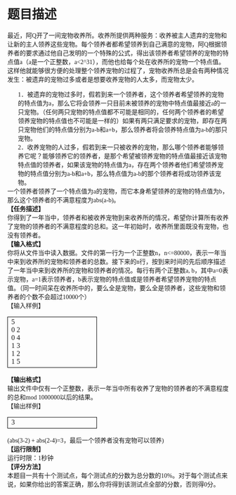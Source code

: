 # 题目描述


<p>
<span style="font-family:Verdana;"><span style="font-family:&#34;font-size:12pt;">最近，阿Q</span><span style="font-family:&#34;font-size:12pt;">开了一间宠物收养所。收养所提供两种服务：收养被主人遗弃的宠物和让新的主人领养这些宠物。</span><span style="font-family:&#34;font-size:12pt;">每个领养者都希望领养到自己满意的宠物，阿</span><span style="font-family:&#34;font-size:12pt;">Q</span><span style="font-family:&#34;font-size:12pt;">根据领养者的要求通过他自己发明的一个特殊的公式，得出该领养者希望领养的宠物的特点值</span><span style="font-family:&#34;font-size:12pt;">a</span><span style="font-family:&#34;font-size:12pt;">（</span><span style="font-family:&#34;font-size:12pt;">a</span><span style="font-family:&#34;font-size:12pt;">是一个正整数，</span><span style="font-family:&#34;font-size:12pt;">a&lt;2^31），而他也给每个处在收养所的宠物一个特点值。这样他就能够很方便的处理整个领养宠物的过程了，宠物收养所总是会有两种情况发生：被遗弃的宠物过多或者是想要收养宠物的人太多，而宠物太少。</span></span> 
</p>
<div style="margin-left:18pt;">
<span style="font-family:Verdana;"><span style="font-family:&#34;font-size:12pt;">1．被遗弃的宠物过多时，假若到来一个领养者，这个领养者希望领养的宠物的特点值为</span><span style="font-family:&#34;font-size:12pt;">a</span><span style="font-family:&#34;font-size:12pt;">，那么它将会领养一只目前未被领养的宠物中特点值最接近</span><span style="font-family:&#34;font-size:12pt;">a</span><span style="font-family:&#34;font-size:12pt;">的一只宠物。（任何两只宠物的特点值都不可能是相同的，任何两个领养者的希望领养宠物的特点值也不可能是一样的）如果有两只满足要求的宠物，即存在两只宠物他们的特点值分别为</span><span style="font-family:&#34;font-size:12pt;">a-b</span><span style="font-family:&#34;font-size:12pt;">和</span><span style="font-family:&#34;font-size:12pt;">a+b</span><span style="font-family:&#34;font-size:12pt;">，那么领养者将会领养特点值为</span><span style="font-family:&#34;font-size:12pt;">a-b的那只宠物。</span></span> 
</div>
<div style="margin-left:18pt;">
<span style="font-family:Verdana;"><span style="font-family:&#34;font-size:12pt;">2．收养宠物的人过多，假若到来一只被收养的宠物，那么哪个领养者能够领养它呢？能够领养它的领养者，是那个希望被领养宠物的特点值最接近该宠物特点值的领养者，如果该宠物的特点值为</span><span style="font-family:&#34;font-size:12pt;">a</span><span style="font-family:&#34;font-size:12pt;">，存在两个领养者他们希望领养宠物的特点值分别为</span><span style="font-family:&#34;font-size:12pt;">a-b</span><span style="font-family:&#34;font-size:12pt;">和</span><span style="font-family:&#34;font-size:12pt;">a+b</span><span style="font-family:&#34;font-size:12pt;">，那么特点值为</span><span style="font-family:&#34;font-size:12pt;">a-b的那个领养者将成功领养该宠物。</span></span> 
</div>
<div>
<span style="font-family:Verdana;"> </span> 
</div>
<div>
<span style="font-family:Verdana;"><span style="font-family:&#34;font-size:12pt;">一个领养者领养了一个特点值为a</span><span style="font-family:&#34;font-size:12pt;">的宠物，而它本身希望领养的宠物的特点值为</span><span style="font-family:&#34;font-size:12pt;">b</span><span style="font-family:&#34;font-size:12pt;">，那么这个领养者的不满意程度为</span><span style="font-family:&#34;font-size:12pt;">abs(a-b)。</span></span> 
</div>
<div>
<span style="font-family:&#34;"><b><span style="font-family:&#34;font-size:large;">【任务描述】</span></b></span> 
</div>
<div>
<span style="font-family:&#34;"><span style="font-family:&#34;font-size:12pt;">你得到了一年当中，领养者和被收养宠物到来收养所的情况，希望你计算所有收养了宠物的领养者的不满意程度的总和。这一年初始时，收养所里面既没有宠物，也没有领养者。</span></span> 
</div>
<div>
<span style="font-family:&#34;"><b><span style="font-family:&#34;font-size:large;">【输入格式】</span></b></span> 
</div>
<div>
<span style="font-family:Verdana;"><span style="font-family:&#34;font-size:12pt;">你将从文件当中读入数据。文件的第一行为一个正整数</span><span style="font-family:&#34;font-size:12pt;">n</span><span style="font-family:&#34;font-size:12pt;">，</span><span style="font-family:&#34;font-size:12pt;">n&lt;=80000</span><span style="font-family:&#34;font-size:12pt;">，表示一年当中来到收养所的宠物和领养者的总数。接下来的</span><span style="font-family:&#34;font-size:12pt;">n</span><span style="font-family:&#34;font-size:12pt;">行，按到来时间的先后顺序描述了一年当中来到收养所的宠物和领养者的情况。每行有两个正整数</span><span style="font-family:&#34;font-size:12pt;">a, b</span><span style="font-family:&#34;font-size:12pt;">，其中</span><span style="font-family:&#34;font-size:12pt;">a=0</span><span style="font-family:&#34;font-size:12pt;">表示宠物，</span><span style="font-family:&#34;font-size:12pt;">a=1</span><span style="font-family:&#34;font-size:12pt;">表示领养者，</span><span style="font-family:&#34;font-size:12pt;">b</span><span style="font-family:&#34;font-size:12pt;">表示宠物的特点值或是领养者希望领养宠物的特点值。（同一时间呆在收养所中的，要么全是宠物，要么全是领养者，这些宠物和领养者的个数不会超过</span><span style="font-family:&#34;font-size:12pt;">10000个）</span></span> 
</div>
<div>
<span style="font-family:&#34;">【输入样例】</span> 
</div>
<p>
</p><table width="204" style="border:currentColor;width:153pt;border-collapse:collapse;" border="1" cellspacing="0" cellpadding="0">
<tbody>
<tr>
<td width="204" valign="top" style="border:1pt solid windowtext;">
<div>
<span style="font-family:&#34;">5</span> 
</div>
<div>
<span style="font-family:&#34;">0 2</span> 
</div>
<div>
<span style="font-family:&#34;">0 4</span> 
</div>
<div>
<span style="font-family:&#34;">1 3</span> 
</div>
<div>
<span style="font-family:&#34;">1 2</span> 
</div>
<div>
<span style="font-family:&#34;">1 5</span> 
</div>
</td>
</tr>
</tbody>
</table>
<p></p>
<div>
<span style="font-family:&#34;"><b><span style="font-family:&#34;font-size:large;">【输出格式】</span></b></span> 
</div>
<div>
<span style="font-family:&#34;">输出文件中仅有一个正整数，表示一年当中所有收养了宠物的领养者的不满意程度的总和mod 1000000以后的结果。</span> 
</div>
<div>
<span style="font-family:&#34;">【输出样例】</span> 
</div>
<p>
</p><table width="204" style="border:currentColor;width:153pt;border-collapse:collapse;" border="1" cellspacing="0" cellpadding="0">
<tbody>
<tr>
<td width="204" valign="top" style="border:1pt solid windowtext;">
<div>
<span style="font-family:&#34;">3</span> 
</div>
</td>
</tr>
</tbody>
</table>
<p></p>
<div>
<span style="font-family:&#34;">(abs(3-2) + abs(2-4)=3，最后一个领养者没有宠物可以领养)</span> 
</div>
<div>
<span style="font-family:&#34;"><b><span style="font-family:&#34;font-size:large;">【运行限制】</span></b></span> 
</div>
<div>
<span style="font-family:Verdana;"> <span style="font-family:&#34;font-size:12pt;">运行时限：</span><span style="font-family:&#34;font-size:12pt;">1秒钟</span></span> 
</div>
<div>
<span style="font-family:&#34;"><b><span style="font-family:&#34;font-size:large;">【评分方法】</span></b></span> 
</div>
<div>
<span style="font-family:&#34;">本题目一共有十个测试点，每个测试点的分数为总分数的10%。对于每个测试点来说，如果你给出的答案正确，那么你将得到该测试点全部的分数，否则得0分。</span> 
</div>
<div>
<span style="font-family:Verdana;"> </span> 
</div>
